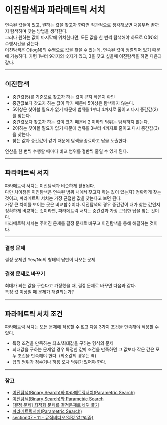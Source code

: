 # 이진탐색과 파라메트릭 서치
연속된 값들이 있고, 원하는 값을 찾고자 한다면 직관적으로 생각해보면 처음부터 끝까지 탐색하며 찾는 방법을 생각한다.
<br>
그러나 원하는 값이 마지막에 위치한다면, 모든 값을 한 번씩 탐색해야 하므로 O(N)의 수행시간을 갖는다.
<br>
이진탐색은 O(logN)의 수행으로 값을 찾을 수 있는데, 연속된 값이 정렬되어 있기 때문에 가능하다. 가령 1부터 9까지의 숫자가 있고, 3을 찾고 싶을때 이진탐색을 하면 다음과 같다.

---
## 이진탐색
+ 중간값(5)를 기준으로 찾고자 하는 값이 큰지 작은지 확인
+ 중간값보다 찾고자 하는 값이 작기 때문에 5이상은 탐색하지 않는다.
+ 5이상은 찾아볼 필요가 없기 때문에 범위를 1부터 4까지로 줄이고 다시 중간값(2)를 찾는다.
+ 중간값보다 찾고자 하는 값이 크기 때문에 2 이하의 범위는 탐색하지 않는다.
+ 2이하는 찾아볼 필요가 없기 때문에 범위를 3부터 4까지로 줄이고 다시 중간값(3)을 찾는다.
+ 찾는 값과 중간값이 같기 때문에 탐색을 종료하고 답을 도출한다.

연산을 한 번씩 수행할 때마다 비교 범위를 절반씩 줄일 수 있게 된다.

---
## 파라메트릭 서치
파라메트릭 서치는 이진탐색과 비슷하게 활용된다. 
<br>
다만 차이점은 이진탐색은 연속된 범위 내에서 찾고자 하는 값이 있는지? 정확하게 찾는 것이고, 파라메트릭 서치는 가장 근접한 값을 찾는다고 보면 된다.
<br>
가장 큰 차이를 보이는 곳은 비교함수이다. 이진탐색의 경우 중간값이 내가 찾는 값인지 정확하게 비교하는 것이라면, 파라메트릭 서치는 중간값과 가장 근접한 답을 찾는 것이다.
<br>
파라메트릭 서치는 주어진 문제를 결정 문제로 바꾸고 이진탐색을 통해 해결하는 것이다.

---
### 결정 문제
결정 문제란 Yes/No의 형태의 답만이 나오는 문제.
<br>
### 결정 문제로 바꾸기
최대가 되는 값을 구한다고 가정했을 때, 결정 문제로 바꾸면 다음과 같다.
<br>
특정 값 이상일 때 문제가 해결되는가?

---

## 파라메트릭 서치 조건
파라메트릭 서치는 모든 문제에 적용할 수 없고 다음 3가지 조건을 만족해야 적용할 수 있다.
+ 특정 조건을 만족하는 최소/최대값을 구하는 형식의 문제
+ 최대값을 구하는 문제일 경우 특정한 값이 조건을 만족하면 그 값보다 작은 값은 모두 조건을 만족해야 한다. (최소값의 경우는 역)
+ 답의 범위가 정수거나 허용 오차 범위가 있어야 한다.

---
### 참고
+ [이진탐색(Binary Search)와 파라메트릭서치(Parametric Search)](https://marades.tistory.com/7)
+ [이진탐색(Binary Search)와 Parametric Search](https://coderkoo.tistory.com/8)
+ [[결정 문제] 최적화 문제를 결정문제로 바꿔 풀기](https://nsgg.tistory.com/75)
+ [파라메트릭서치(Parametric Search)](https://ialy1595.github.io/post/parametric-search/)
+ [section07 - 11 - 뮤직비디오(결정 알고리즘)](https://ywtechit.tistory.com/305?category=958175)
